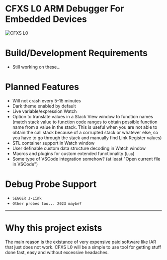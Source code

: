 # CFXS L0 ARM Debugger For Embedded Devices
![CFXS L0](https://github.com/CFXS/CFXS-L0-ARM-Debugger/blob/master/Logo.png)

# Build/Development Requirements
- Still working on these...

# Planned Features
- Will not crash every 5-15 minutes
- Dark theme enabled by default
- Live variable/expression Watch
- Option to translate values in a Stack View window to function names (match stack value to function code ranges to obtain possible function name from a value in the stack. This is useful when you are not able to obtain the call stack because of a corrupted stack or whatever else, so you have to go through the stack and manually find Link Register values)
- STL container support in Watch window
- User definable custom data structure decoding in Watch window
- Macros and plugins for custom extended functionality (`Lua`)
- Some type of VSCode integration somehow? (at least "Open current file in VSCode")
 
# Debug Probe Support
- `SEGGER J-Link`
- `Other probes too... 2023 maybe?`

---

# Why this project exists
The main reason is the existance of very expensive paid software like IAR that just does not work.
CFXS L0 will be a simple to use tool for getting stuff done fast, easy and without excessive headaches.
